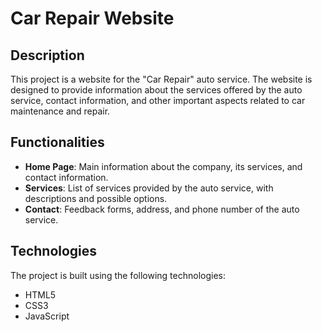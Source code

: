 # Car Repair Website

## Description

This project is a website for the "Car Repair" auto service. The website is designed to provide information about the services offered by the auto service, contact information, and other important aspects related to car maintenance and repair.

## Functionalities

- **Home Page**: Main information about the company, its services, and contact information.
- **Services**: List of services provided by the auto service, with descriptions and possible options.
- **Contact**: Feedback forms, address, and phone number of the auto service.

## Technologies

The project is built using the following technologies:

- HTML5
- CSS3
- JavaScript

